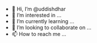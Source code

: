 - 👋 Hi, I’m @uddishdhar
- 👀 I’m interested in ...
- 🌱 I’m currently learning ...
- 💞️ I’m looking to collaborate on ...
- 📫 How to reach me ...

<!---
uddishdhar/uddishdhar is a ✨ special ✨ repository because its `README.md` (this file) appears on your GitHub profile.
You can click the Preview link to take a look at your changes.
--->
